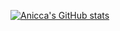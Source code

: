 [![Anicca's GitHub stats](https://github-readme-stats.vercel.app/api?username=Anicca37&show_icons=true&title_color=7737c7&text_color=ffebf7&icon_color=65a88d&bg_color=DEG,ffadd7,ff5c77&border_radius=9)](https://github.com/Anicca37)



<!--
**Anicca37/Anicca37** is a ✨ _special_ ✨ repository because its `README.md` (this file) appears on your GitHub profile.

Here are some ideas to get you started:

- 🔭 I’m currently working on ...
- 🌱 I’m currently learning ...
- 👯 I’m looking to collaborate on ...
- 🤔 I’m looking for help with ...
- 💬 Ask me about ...
- 📫 How to reach me: ...
- 😄 Pronouns: ...
- ⚡ Fun fact: ...
-->
